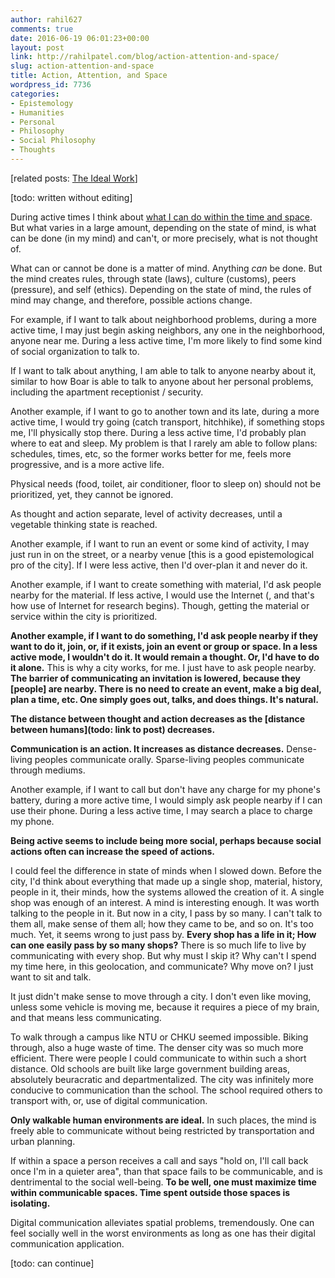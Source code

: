 ```yaml
---
author: rahil627
comments: true
date: 2016-06-19 06:01:23+00:00
layout: post
link: http://rahilpatel.com/blog/action-attention-and-space/
slug: action-attention-and-space
title: Action, Attention, and Space
wordpress_id: 7736
categories:
- Epistemology
- Humanities
- Personal
- Philosophy
- Social Philosophy
- Thoughts
---
```


[related posts: [The Ideal Work](http://www.rahilpatel.com/blog/the-ideal-work)]

[todo: written without editing]

During active times I think about [what I can do within the time and space](http:\\www.rahilpatel.com). But what varies in a large amount, depending on the state of mind, is what can be done (in my mind) and can't, or more precisely, what is not thought of.

What can or cannot be done is a matter of mind. Anything _can_ be done. But the mind creates rules, through state (laws), culture (customs), peers (pressure), and self (ethics). Depending on the state of mind, the rules of mind may change, and therefore, possible actions change.

For example, if I want to talk about neighborhood problems, during a more active time, I may just begin asking neighbors, any one in the neighborhood, anyone near me. During a less active time, I'm more likely to find some kind of social organization to talk to.

If I want to talk about anything, I am able to talk to anyone nearby about it, similar to how Boar is able to talk to anyone about her personal problems, including the apartment receptionist / security.

Another example, if I want to go to another town and its late, during a more active time, I would try going (catch transport, hitchhike), if something stops me, I'll physically stop there. During a less active time, I'd probably plan where to eat and sleep. My problem is that I rarely am able to follow plans: schedules, times, etc, so the former works better for me, feels more progressive, and is a more active life.

Physical needs (food, toilet, air conditioner, floor to sleep on) should not be prioritized, yet, they cannot be ignored.

As thought and action separate, level of activity decreases, until a vegetable thinking state is reached.

Another example, if I want to run an event or some kind of activity, I may just run in on the street, or a nearby venue [this is a good epistemological pro of the city]. If I were less active, then I'd over-plan it and never do it.

Another example, if I want to create something with material, I'd ask people nearby for the material. If less active, I would use the Internet (, and that's how use of Internet for research begins). Though, getting the material or service within the city is prioritized.

**Another example, if I want to do something, I'd ask people nearby if they want to do it, join, or, if it exists, join an event or group or space. In a less active mode, I wouldn't do it. It would remain a thought. Or, I'd have to do it alone.** This is why a city works, for me. I just have to ask people nearby. **The barrier of communicating an invitation is lowered, because they [people] are nearby. There is no need to create an event, make a big deal, plan a time, etc. One simply goes out, talks, and does things. It's natural.**

**The distance between thought and action decreases as the [distance between humans](todo: link to post) decreases.**

**Communication is an action. It increases as distance decreases.** Dense-living peoples communicate orally. Sparse-living peoples communicate through mediums.

Another example, if I want to call but don't have any charge for my phone's battery, during a more active time, I would simply ask people nearby if I can use their phone. During a less active time, I may search a place to charge my phone.

**Being active seems to include being more social, perhaps because social actions often can increase the speed of actions.**

I could feel the difference in state of minds when I slowed down. Before the city, I'd think about everything that made up a single shop, material, history, people in it, their minds, how the systems allowed the creation of it. A single shop was enough of an interest. A mind is interesting enough. It was worth talking to the people in it. But now in a city, I pass by so many. I can't talk to them all, make sense of them all; how they came to be, and so on. It's too much. Yet, it seems wrong to just pass by. **Every shop has a life in it; How can one easily pass by so many shops?** There is so much life to live by communicating with every shop. But why must I skip it? Why can't I spend my time here, in this geolocation, and communicate? Why move on? I just want to sit and talk.

It just didn't make sense to move through a city. I don't even like moving, unless some vehicle is moving me, because it requires a piece of my brain, and that means less communicating.

To walk through a campus like NTU or CHKU seemed impossible. Biking through, also a huge waste of time. The denser city was so much more efficient. There were people I could communicate to within such a short distance. Old schools are built like large government building areas, absolutely beuracratic and departmentalized. The city was infinitely more conducive to communication than the school. The school required others to transport with, or, use of digital communication.

**Only walkable human environments are ideal.** In such places, the mind is freely able to communicate without being restricted by transportation and urban planning.

If within a space a person receives a call and says "hold on, I'll call back once I'm in a quieter area", than that space fails to be communicable, and is dentrimental to the social well-being. **To be well, one must maximize time within communicable spaces. Time spent outside those spaces is isolating.**

Digital communication alleviates spatial problems, tremendously. One can feel socially well in the worst environments as long as one has their digital communication application.

[todo: can continue]
